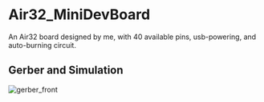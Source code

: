 # Air32_MiniDevBoard
An Air32 board designed by me, with 40 available pins, usb-powering, and auto-burning circuit.

## Gerber and Simulation

![gerber_front](https://github.com/NotCocoFish/Air32_MiniDevBoard/blob/main/src/front.jpg)
